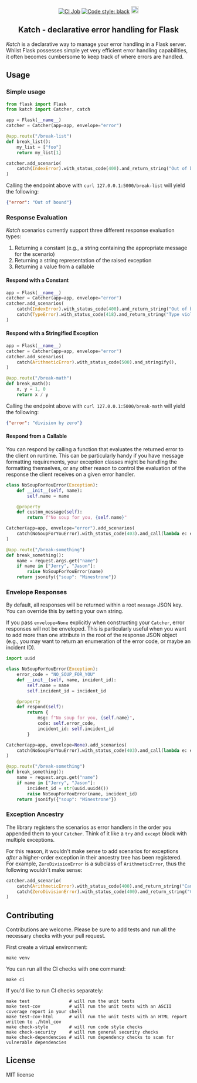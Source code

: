 <div align="center">
    <a href="https://github.com/python-utils/katch/actions?query=workflow%3ACI"><img alt="CI Job" src="https://github.com/python-utils/katch/workflows/CI/badge.svg"></a>
    <a href="https://d1hdw3nr47lpgi.cloudfront.net/index.html"><img alt="Code style: black" src="https://d1hdw3nr47lpgi.cloudfront.net/coverage.svg"></a>
    <a href="https://pypi.org/project/katch/"><img src="https://badge.fury.io/py/katch.svg" alt="PyPI version" height="20"></a>
</div>

<h2 align="center">Katch - declarative error handling for Flask</h2>


*Katch* is a declarative way to manage your error handling in a Flask server.
Whilst Flask possesses simple yet very efficient error handling capabilities,
it often becomes cumbersome to keep track of where errors are handled.

## Usage

### Simple usage

```python
from flask import Flask
from katch import Catcher, catch

app = Flask(__name__)
catcher = Catcher(app=app, envelope="error")

@app.route("/break-list")
def break_list():
    my_list = ["foo"]
    return my_list[1]

catcher.add_scenario(
    catch(IndexError).with_status_code(400).and_return_string("Out of bound")
)
```

Calling the endpoint above with `curl 127.0.0.1:5000/break-list` will yield the following:
```json
{"error": "Out of bound"}
```

### Response Evaluation

*Katch* scenarios currently support three different response evaluation types: 

1. Returning a constant (e.g., a string containing the appropriate message for the scenario)
1. Returning a string representation of the raised exception
1. Returning a value from a callable

#### Respond with a Constant 

```python
app = Flask(__name__)
catcher = Catcher(app=app, envelope="error")
catcher.add_scenarios(
    catch(IndexError).with_status_code(400).and_return_string("Out of bound"),
    catch(TypeError).with_status_code(418).and_return_string("Type violation"),
)
```

#### Respond with a Stringified Exception

```python
app = Flask(__name__)
catcher = Catcher(app=app, envelope="error")
catcher.add_scenarios(
    catch(ArithmeticError).with_status_code(500).and_stringify(),
)

@app.route("/break-math")
def break_math():
    x, y = 1, 0
    return x / y
```

Calling the endpoint above with `curl 127.0.0.1:5000/break-math` will yield the following:
```json
{"error": "division by zero"}
```

#### Respond from a Callable

You can respond by calling a function that evaluates the returned error to the client on runtime.
This can be particularly handy if you have message formatting requirements, your exception classes
might be handling the formatting themselves, or any other reason to control the evaluation of the
response the client receives on a given error handler.

```python
class NoSoupForYouError(Exception):
    def __init__(self, name):
        self.name = name

    @property
    def custom_message(self):
        return f"No soup for you, {self.name}"

Catcher(app=app, envelope="error").add_scenarios(
    catch(NoSoupForYouError).with_status_code(403).and_call(lambda e: e.custom_message)
)

@app.route("/break-something")
def break_something():
    name = request.args.get("name")
    if name in ["Jerry", "Jason"]:
        raise NoSoupForYouError(name)
    return jsonify({"soup": "Minestrone"})
```

### Envelope Responses

By default, all responses will be returned within a root `message` JSON key. You can
override this by setting your own string.

If you pass `envelope=None` explicitly when constructing your `Catcher`,
error responses will not be enveloped. This is particularly useful when you want to
add more than one attribute in the root of the response JSON object (e.g., you may want
to return an enumeration of the error code, or maybe an incident ID).

```python
import uuid

class NoSoupForYouError(Exception):
    error_code = "NO_SOUP_FOR_YOU"
    def __init__(self, name, incident_id):
        self.name = name
        self.incident_id = incident_id

    @property
    def respond(self):
        return {
            msg: f"No soup for you, {self.name}",
            code: self.error_code,
            incident_id: self.incident_id
        }

Catcher(app=app, envelope=None).add_scenarios(
    catch(NoSoupForYouError).with_status_code(403).and_call(lambda e: e.custom_message)
)

@app.route("/break-something")
def break_something():
    name = request.args.get("name")
    if name in ["Jerry", "Jason"]:
        incident_id = str(uuid.uuid4())
        raise NoSoupForYouError(name, incident_id)
    return jsonify({"soup": "Minestrone"})
```

### Exception Ancestry

The library registers the scenarios as error handlers in the order you appended them to your `Catcher`.
Think of it like a `try` and `except` block with multiple exceptions.

For this reason, it wouldn't make sense to add scenarios for exceptions *after* a higher-order exception
in their ancestry tree has been registered. For example, `ZeroDivisionError` is a subclass of `ArithmeticError`,
thus the following wouldn't make sense:

```python
catcher.add_scenario(
    catch(ArithmeticError).with_status_code(400).and_return_string("Can't calculate this"),
    catch(ZeroDivisionError).with_status_code(400).and_return_string("Can't divide by 0"), # caught by the 1st scenario
)
```

## Contributing

Contributions are welcome. Please be sure to add tests and run all the necessary checks with your pull request.

First create a virtual environment:

```shell script
make venv
```

You can run all the CI checks with one command:

```shell script
make ci
```

If you'd like to run CI checks separately:

```shell script
make test               # will run the unit tests
make test-cov           # will run the unit tests with an ASCII coverage report in your shell
make test-cov-html      # will run the unit tests with an HTML report written to ./html_cov
make check-style        # will run code style checks
make check-security     # will run general security checks
make check-dependencies # will run dependency checks to scan for vulnerable dependencies
```

## License

MIT license
